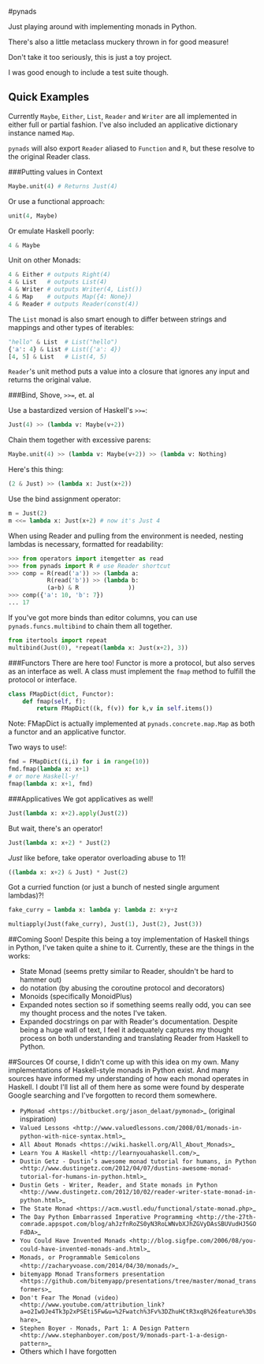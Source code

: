 #pynads

Just playing around with implementing monads in Python.

There's also a little metaclass muckery thrown in for good measure!

Don't take it too seriously, this is just a toy project.

I was good enough to include a test suite though.


Quick Examples
--------------

Currently `Maybe`, `Either`, `List`, `Reader` and `Writer` are all 
implemented in either full or partial fashion. I've also included an 
applicative dictionary instance named `Map`.

`pynads` will also export `Reader` aliased to `Function` and `R`, but 
these resolve to the original Reader class.

###Putting values in Context

```python
Maybe.unit(4) # Returns Just(4)
```

Or use a functional approach:

```python
unit(4, Maybe)
```

Or emulate Haskell poorly:

```python
4 & Maybe
```

Unit on other Monads:

```python
4 & Either # outputs Right(4)
4 & List   # outputs List(4)
4 & Writer # outputs Writer(4, List())
4 & Map    # outputs Map({4: None})
4 & Reader # outputs Reader(const(4))
```

The `List` monad is also smart enough to differ between strings and mappings
and other types of iterables:

```python
"hello" & List  # List("hello")
{'a': 4} & List # List({'a': 4})
[4, 5] & List   # List(4, 5)
```

`Reader`'s unit method puts a value into a closure that ignores any input
and returns the original value.

###Bind, Shove, `>>=`, et. al

Use a bastardized version of Haskell's `>>=`:

```python
Just(4) >> (lambda v: Maybe(v+2))
```

Chain them together with excessive parens:

```python
Maybe.unit(4) >> (lambda v: Maybe(v+2)) >> (lambda v: Nothing)
```

Here's this thing:

```python
(2 & Just) >> (lambda x: Just(x+2))
```

Use the bind assignment operator:
```python
m = Just(2)
m <<= lambda x: Just(x+2) # now it's Just 4
```

When using Reader and pulling from the environment is needed, nesting
lambdas is necessary, formatted for readability:

```python
>>> from operators import itemgetter as read
>>> from pynads import R # use Reader shortcut
>>> comp = R(read('a')) >> (lambda a:
           R(read('b')) >> (lambda b:
           (a+b) & R              ))
>>> comp({'a': 10, 'b': 7})
... 17
```

If you've got more binds than editor columns, you can use
`pynads.funcs.multibind` to chain them all together.

```python
from itertools import repeat
multibind(Just(0), *repeat(lambda x: Just(x+2), 3))
```

###Functors
There are here too! Functor is more a protocol, but also serves as an
interface as well. A class must implement the `fmap` method to fulfill the
protocol or interface.

```python
class FMapDict(dict, Functor):
    def fmap(self, f):
        return FMapDict((k, f(v)) for k,v in self.items())
```

Note: FMapDict is actually implemented at `pynads.concrete.map.Map` as both
a functor and an applicative functor.

Two ways to use!:

```Python
fmd = FMapDict((i,i) for i in range(10))
fmd.fmap(lambda x: x+1)
# or more Haskell-y!
fmap(lambda x: x+1, fmd)
```

###Applicatives
We got applicatives as well!

```python
Just(lambda x: x+2).apply(Just(2))
```

But wait, there's an operator!

```python
Just(lambda x: x+2) * Just(2)
```

*Just* like before, take operator overloading abuse to 11!

```python
((lambda x: x+2) & Just) * Just(2)
```

Got a curried function (or just a bunch of nested single argument lambdas)?!

```python
fake_curry = lambda x: lambda y: lambda z: x+y+z

multiapply(Just(fake_curry), Just(1), Just(2), Just(3))
```

##Coming Soon!
Despite this being a toy implementation of Haskell things in Python, I've
taken quite a shine to it. Currently, these are the things in the works:

- State Monad (seems pretty similar to Reader, shouldn't be hard to hammer out)
- do notation (by abusing the coroutine protocol and decorators)
- Monoids (specifically MonoidPlus)
- Expanded notes section so if something seems really odd, you can see my
thought process and the notes I've taken.
- Expanded docstrings on par with Reader's documentation. Despite being a huge
wall of text, I feel it adequately captures my thought process on both
understanding and translating Reader from Haskell to Python.

##Sources
Of course, I didn't come up with this idea on my own. Many implementations
of Haskell-style monads in Python exist. And many sources have informed my
understanding of how each monad operates in Haskell. I doubt I'll list all
of them here as some were found by desperate Google searching and I've
forgotten to record them somewhere.

- `PyMonad <https://bitbucket.org/jason_delaat/pymonad>`_ (original inspiration)
- `Valued Lessons <http://www.valuedlessons.com/2008/01/monads-in-python-with-nice-syntax.html>`_
- `All About Monads <https://wiki.haskell.org/All_About_Monads>`_
- `Learn You A Haskell <http://learnyouahaskell.com/>`_
- `Dustin Getz - Dustin’s awesome monad tutorial for humans, in Python  <http://www.dustingetz.com/2012/04/07/dustins-awesome-monad-tutorial-for-humans-in-python.html>`_
- `Dustin Gets - Writer, Reader, and State monads in Python <http://www.dustingetz.com/2012/10/02/reader-writer-state-monad-in-python.html>`_
- `The State Monad <https://acm.wustl.edu/functional/state-monad.php>`_
- `The Day Python Embarrassed Imperative Programming <http://the-27th-comrade.appspot.com/blog/ahJzfnRoZS0yN3RoLWNvbXJhZGVyDAsSBUVudHJ5GOFdDA>`_
- `You Could Have Invented Monads <http://blog.sigfpe.com/2006/08/you-could-have-invented-monads-and.html>`_
- `Monads, or Programmable Semicolons <http://zacharyvoase.com/2014/04/30/monads/>`_
- `bitemyapp Monad Transformers presentation <https://github.com/bitemyapp/presentations/tree/master/monad_transformers>`_
- `Don't Fear The Monad (video) <http://www.youtube.com/attribution_link?a=o2IwOJe4Tk3p2xPSEti5Fw&u=%2Fwatch%3Fv%3DZhuHCtR3xq8%26feature%3Dshare>`_
- `Stephen Boyer - Monads, Part 1: A Design Pattern <http://www.stephanboyer.com/post/9/monads-part-1-a-design-pattern>`_
- Others which I have forgotten
